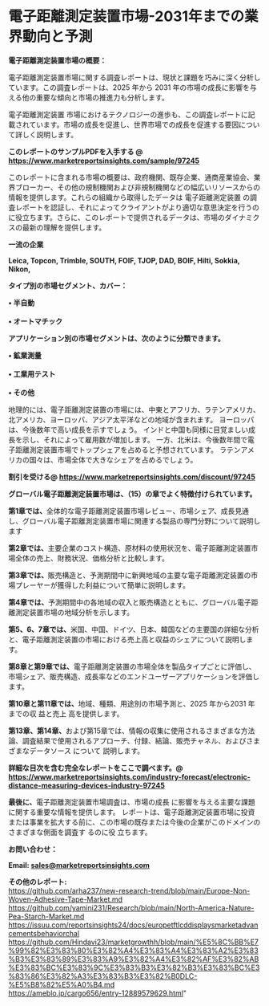 # 電子距離測定装置市場-2031年までの業界動向と予測

<strong><b>電子距離測定装置市場の概要：</b></strong>

電子距離測定装置市場に関する調査レポートは、現状と課題を巧みに深く分析しています。この調査レポートは、2025 年から 2031 年の市場の成長に影響を与える他の重要な傾向と市場の推進力も分析します。

電子距離測定装置 市場におけるテクノロジーの進歩も、この調査レポートに記載されています。市場の成長を促進し、世界市場での成長を促進する要因について詳しく説明します。

<strong>このレポートのサンプルPDFを入手する @ <a href=https://www.marketreportsinsights.com/sample/97245>https://www.marketreportsinsights.com/sample/97245</a></strong>

このレポートに含まれる市場の概要は、政府機関、既存企業、通商産業協会、業界ブローカー、その他の規制機関および非規制機関などの幅広いリソースからの情報を提供します。これらの組織から取得したデータは 電子距離測定装置 の調査レポートを認証し、それによってクライアントがより適切な意思決定を行うのに役立ちます。さらに、このレポートで提供されるデータは、市場のダイナミクスの最新の理解を提供します。

<strong>一流の企業</strong>

<strong><b>Leica, Topcon, Trimble, SOUTH, FOIF, TJOP, DAD, BOIF, Hilti, Sokkia, Nikon,</b></strong>

<strong><b>タイプ別の市場セグメント、カバー：</b></strong>

<strong>• 半自動<br><br>• オートマチック</strong>

<strong><b>アプリケーション別の市場セグメントは、次のように分類できます。</b></strong>

<strong>• 鉱業測量<br><br>• 工業用テスト<br><br>• その他</strong>

 地理的には、電子距離測定装置の市場には、中東とアフリカ、ラテンアメリカ、北アメリカ、ヨーロッパ、アジア太平洋などの地域が含まれます。 ヨーロッパは、今後数年で高い成長を示すでしょう。 インドと中国も同様に目覚ましい成長を示し、それによって雇用数が増加します。 一方、北米は、今後数年間で電子距離測定装置市場でトップシェアを占めると予想されています。 ラテンアメリカの国々は、市場全体で大きなシェアを占めるでしょう。

<strong>割引を受ける@ <a href=https://www.marketreportsinsights.com/discount/97245>https://www.marketreportsinsights.com/discount/97245</a></strong>

<strong><b>グローバル電子距離測定装置市場は、（15）の章でよく特徴付けられています。</b></strong>

<strong><b>第</b></strong><strong><b>1章では、</b></strong>全体的な電子距離測定装置市場レビュー、市場シェア、成長見通し、グローバル電子距離測定装置市場に関連する製品の専門分野について説明します

<strong><b>第2章では、</b></strong>主要企業のコスト構造、原材料の使用状況を、電子距離測定装置市場全体の売上、財務状況、価格分析と比較します。

<strong><b>第3章では、</b></strong>販売構造と、予測期間中に新興地域の主要な電子距離測定装置の市場プレーヤーが獲得した利益について簡単に説明します。

<strong><b>第4章では、</b></strong>予測期間中の各地域の収入と販売構造とともに、グローバル電子距離測定装置市場の地域分析を示します。

<strong><b>第5、6、7章では、</b></strong>米国、中国、ドイツ、日本、韓国などの主要国の詳細な分析と、電子距離測定装置の市場における売上高と収益のシェアについて説明します。

<strong><b>第8章と第9章では、</b></strong>電子距離測定装置の市場全体を製品タイプごとに評価し、市場シェア、販売構造、成長率などのエンドユーザーアプリケーションを評価します。

<strong><b>第10章と第11章では、</b></strong>地域、種類、用途別の市場予測と、2025 年から2031 年までの収 益と売上 高を提供します。

<strong><b>第13章、第14章、</b></strong>および第15章では、情報の収集に使用されるさまざまな方法論、調査結果で使用されるアプローチ、付録、結論、販売チャネル、およびさまざまなデータソース について 説明します。

<strong>詳細な目次を含む完全なレポートをここで調べます。@ <a href=https://www.marketreportsinsights.com/industry-forecast/electronic-distance-measuring-devices-industry-97245>https://www.marketreportsinsights.com/industry-forecast/electronic-distance-measuring-devices-industry-97245</a></strong>

<strong><b>最後に、</b></strong>電子距離測定装置市場調査は、市場の成長 に影響を</a>与える主要な課題に関する重要な情報を提供します。 レポートは、電子距離測定装置市場に投資または事業を拡大する前に、この市場の既存または今後の企業がこのドメインのさまざまな側面を調査す るのに役 立ちます。

<strong><b>お問い合わせ：</b></strong>

<strong>Email: </strong><a href=mailto:sales@marketreportsinsights.com><strong>sales@marketreportsinsights.com</strong></a>

<strong>その他のレポート:</strong>
<br>
<a href=https://github.com/arha237/new-research-trend/blob/main/Europe-Non-Woven-Adhesive-Tape-Market.md>https://github.com/arha237/new-research-trend/blob/main/Europe-Non-Woven-Adhesive-Tape-Market.md</a>
<br>
<a href=https://github.com/yamini231/Research/blob/main/North-America-Nature-Pea-Starch-Market.md>https://github.com/yamini231/Research/blob/main/North-America-Nature-Pea-Starch-Market.md</a>
<br>
<a href=https://issuu.com/reportsinsights24/docs/europetftlcddisplaysmarketadvancementsbehaviorchal>https://issuu.com/reportsinsights24/docs/europetftlcddisplaysmarketadvancementsbehaviorchal</a>
<br>
<a href=https://github.com/Hindavi23/marketgrowthh/blob/main/%E5%8C%BB%E7%99%82%E3%83%80%E3%82%A4%E3%83%A4%E3%83%A2%E3%83%B3%E3%83%89%E3%83%A9%E3%82%A4%E3%82%AF%E3%82%AB%E3%83%BC%E3%83%9C%E3%83%B3%E3%82%B3%E3%83%BC%E3%83%86%E3%82%A3%E3%83%B3%E3%82%B0DLC-%E5%B8%82%E5%A0%B4.md>https://github.com/Hindavi23/marketgrowthh/blob/main/%E5%8C%BB%E7%99%82%E3%83%80%E3%82%A4%E3%83%A4%E3%83%A2%E3%83%B3%E3%83%89%E3%83%A9%E3%82%A4%E3%82%AF%E3%82%AB%E3%83%BC%E3%83%9C%E3%83%B3%E3%82%B3%E3%83%BC%E3%83%86%E3%82%A3%E3%83%B3%E3%82%B0DLC-%E5%B8%82%E5%A0%B4.md</a>
<br>
<a href=https://ameblo.jp/cargo656/entry-12889579629.html>https://ameblo.jp/cargo656/entry-12889579629.html</a>"
